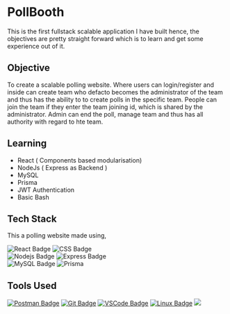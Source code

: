 # PollBooth
This is the first fullstack scalable application I have built hence, the objectives are pretty straight forward which is to learn and get some experience out of it.

## Objective
To create a scalable polling website. Where users can login/register and inside can create team who defacto becomes the administrator of the team and thus has the ability to to create polls in the specific team. People can join the team if they enter the team joining id, which is shared by the administrator. Admin can end the poll, manage team and thus has all authority with regard to hte team.

## Learning
 - React ( Components based modularisation)
 - NodeJs ( Express as Backend )
 - MySQL
 - Prisma
 - JWT Authentication
 - Basic Bash 

<p align="center"> 

## Tech Stack
This a polling website made using,
<br/>

<p align="left">

![React Badge](https://img.shields.io/badge/-React-61DBFB?style=for-the-badge&labelColor=black&logo=react&logoColor=61DBFB) ![CSS Badge](https://img.shields.io/badge/CSS3-1572B6?style=for-the-badge&logo=css3&logoColor=white)
 <br/>
 ![Nodejs Badge](https://img.shields.io/badge/Node.js-339933?style=for-the-badge&logo=nodedotjs&logoColor=white) ![Express Badge]( https://img.shields.io/badge/Express.js-000000?style=for-the-badge&logo=express&logoColor=white)
 </br>
![MySQL Badge](https://img.shields.io/badge/MySQL-005C84?style=for-the-badge&logo=mysql&logoColor=white)
![Prisma](https://img.shields.io/badge/Prisma-3982CE?style=for-the-badge&logo=Prisma&logoColor=white)
</p>

## Tools Used

<p align="right">

 [![Postman Badge](https://img.shields.io/badge/Postman-FF6C37?style=for-the-badge&logo=Postman&logoColor=white)](#)  [![Git Badge](https://img.shields.io/badge/Git-F05032?style=for-the-badge&logo=git&logoColor=white)](#)  [![VSCode Badge](https://img.shields.io/badge/Visual_Studio_Code-0078D4?style=for-the-badge&logo=visual%20studio%20code&logoColor=white)](#) [![Linux Badge](https://img.shields.io/badge/Linux-FCC624?style=for-the-badge&logo=linux&logoColor=black)](#) ![](https://img.shields.io/badge/npm-CB3837?style=for-the-badge&logo=npm&logoColor=white)
</p>

</p>
